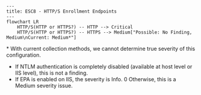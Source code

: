 ``` mermaid
---
title: ESC8 - HTTP/S Enrollment Endpoints
---
flowchart LR
    HTTP/S(HTTP or HTTPS?) -- HTTP --> Critical
    HTTP/S(HTTP or HTTPS?) -- HTTPS --> Medium["Possible: No Finding, Medium\nCurrent: Medium*"]
```

\*
With current collection methods, we cannot determine true severity of this configuration.
- If NTLM authentication is completely disabled (available at host level or IIS level), this is not a finding.
- If EPA is enabled on IIS, the severity is Info.
0 Otherwise, this is a Medium severity issue.